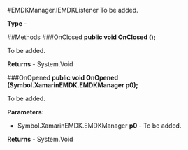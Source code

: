 #EMDKManager.IEMDKListener
To be added.

**Type** - 

##Methods
###OnClosed
**public void OnClosed ();**

To be added.


**Returns** - System.Void

###OnOpened
**public void OnOpened (Symbol.XamarinEMDK.EMDKManager p0);**

To be added.

**Parameters:** 

* Symbol.XamarinEMDK.EMDKManager **p0** - To be added.

**Returns** - System.Void



